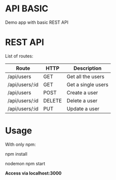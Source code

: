 # API BASIC
Demo app with basic REST API  

# REST API
List of routes:  

Route|HTTP|Description
---|---|---
/api/users|GET|Get all the users   
/api/users/:id|GET|Get a single users
/api/users|POST|Create a user
/api/users/:id|DELETE|Delete a user
/api/users/:id|PUT|Update a user

# Usage
With only npm:

npm install

nodemon npm start

**Access via localhost:3000**
